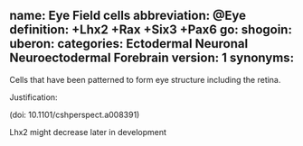 name: Eye Field cells
abbreviation: @Eye
definition: +Lhx2 +Rax +Six3 +Pax6
go:
shogoin: 
uberon:
categories: Ectodermal Neuronal Neuroectodermal Forebrain
version: 1
synonyms:
---

Cells that have been patterned to form eye structure including the retina.

Justification:

(doi: 10.1101/cshperspect.a008391)

Lhx2 might decrease later in development